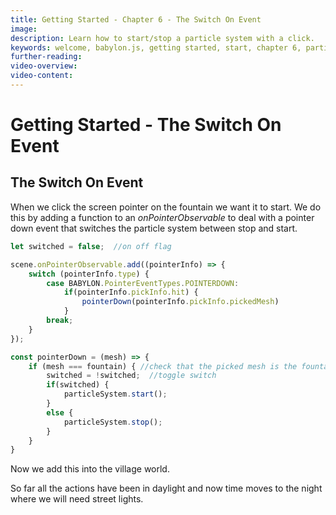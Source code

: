 ```yaml
---
title: Getting Started - Chapter 6 - The Switch On Event
image: 
description: Learn how to start/stop a particle system with a click.
keywords: welcome, babylon.js, getting started, start, chapter 6, particles, input, interaction
further-reading:
video-overview:
video-content:
---
```


# Getting Started - The Switch On Event

## The Switch On Event
When we click the screen pointer on the fountain we want it to start. We do this by adding a function to an *onPointerObservable* to deal with a pointer down event that switches the particle system between stop and start.

```javascript
let switched = false;  //on off flag

scene.onPointerObservable.add((pointerInfo) => {      		
    switch (pointerInfo.type) {
		case BABYLON.PointerEventTypes.POINTERDOWN:
			if(pointerInfo.pickInfo.hit) {
                pointerDown(pointerInfo.pickInfo.pickedMesh)
            }
		break;
    }
});
```

```javascript
const pointerDown = (mesh) => {
    if (mesh === fountain) { //check that the picked mesh is the fountain
        switched = !switched;  //toggle switch
        if(switched) {
            particleSystem.start();
        }
        else {
            particleSystem.stop();
        }
    }
}
```

<Playground id="#TC31NV#5" title="Start/Stop Particles on Click" description="Start and stop a particle system on click." image="/img/playgroundsAndNMEs/gettingStartedParticleSpray1.jpg"/>

Now we add this into the village world.

<Playground id="#KBS9I5#93" title="Add Interaction" description="Add the interaction to the fountain in the village." image="/img/playgroundsAndNMEs/gettingStartedParticleSpray2.jpg"/>

So far all the actions have been in daylight and now time moves to the night where we will need street lights.